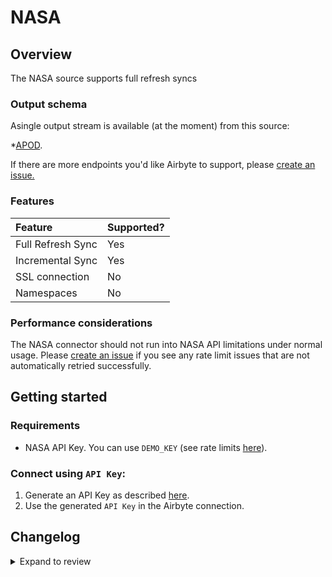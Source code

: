 # NASA

## Overview

The NASA source supports full refresh syncs

### Output schema

Asingle output stream is available (at the moment) from this source:

\*[APOD](https://github.com/nasa/apod-api#docs-).

If there are more endpoints you'd like Airbyte to support, please [create an issue.](https://github.com/airbytehq/airbyte/issues/new/choose)

### Features

| Feature           | Supported? |
| :---------------- | :--------- |
| Full Refresh Sync | Yes        |
| Incremental Sync  | Yes        |
| SSL connection    | No         |
| Namespaces        | No         |

### Performance considerations

The NASA connector should not run into NASA API limitations under normal usage. Please [create an issue](https://github.com/airbytehq/airbyte/issues) if you see any rate limit issues that are not automatically retried successfully.

## Getting started

### Requirements

- NASA API Key. You can use `DEMO_KEY` (see rate limits [here](https://api.nasa.gov/)).

### Connect using `API Key`:

1. Generate an API Key as described [here](https://api.nasa.gov/).
2. Use the generated `API Key` in the Airbyte connection.

## Changelog

<details>
  <summary>Expand to review</summary>

| Version | Date       | Pull Request                                             | Subject                                    |
| :------ | :--------- | :------------------------------------------------------- | :----------------------------------------- |
| 0.3.28 | 2025-06-28 | [62396](https://github.com/airbytehq/airbyte/pull/62396) | Update dependencies |
| 0.3.27 | 2025-06-21 | [61046](https://github.com/airbytehq/airbyte/pull/61046) | Update dependencies |
| 0.3.26 | 2025-05-24 | [60543](https://github.com/airbytehq/airbyte/pull/60543) | Update dependencies |
| 0.3.25 | 2025-05-10 | [60116](https://github.com/airbytehq/airbyte/pull/60116) | Update dependencies |
| 0.3.24 | 2025-05-03 | [59501](https://github.com/airbytehq/airbyte/pull/59501) | Update dependencies |
| 0.3.23 | 2025-04-27 | [59067](https://github.com/airbytehq/airbyte/pull/59067) | Update dependencies |
| 0.3.22 | 2025-04-19 | [58504](https://github.com/airbytehq/airbyte/pull/58504) | Update dependencies |
| 0.3.21 | 2025-04-12 | [57921](https://github.com/airbytehq/airbyte/pull/57921) | Update dependencies |
| 0.3.20 | 2025-04-05 | [57287](https://github.com/airbytehq/airbyte/pull/57287) | Update dependencies |
| 0.3.19 | 2025-03-29 | [56667](https://github.com/airbytehq/airbyte/pull/56667) | Update dependencies |
| 0.3.18 | 2025-03-22 | [56032](https://github.com/airbytehq/airbyte/pull/56032) | Update dependencies |
| 0.3.17 | 2025-03-08 | [55503](https://github.com/airbytehq/airbyte/pull/55503) | Update dependencies |
| 0.3.16 | 2025-03-01 | [54783](https://github.com/airbytehq/airbyte/pull/54783) | Update dependencies |
| 0.3.15 | 2025-02-22 | [54341](https://github.com/airbytehq/airbyte/pull/54341) | Update dependencies |
| 0.3.14 | 2025-02-15 | [53803](https://github.com/airbytehq/airbyte/pull/53803) | Update dependencies |
| 0.3.13 | 2025-02-08 | [53303](https://github.com/airbytehq/airbyte/pull/53303) | Update dependencies |
| 0.3.12 | 2025-02-01 | [52778](https://github.com/airbytehq/airbyte/pull/52778) | Update dependencies |
| 0.3.11 | 2025-01-25 | [52275](https://github.com/airbytehq/airbyte/pull/52275) | Update dependencies |
| 0.3.10 | 2025-01-18 | [51793](https://github.com/airbytehq/airbyte/pull/51793) | Update dependencies |
| 0.3.9 | 2025-01-11 | [51178](https://github.com/airbytehq/airbyte/pull/51178) | Update dependencies |
| 0.3.8 | 2024-12-28 | [50595](https://github.com/airbytehq/airbyte/pull/50595) | Update dependencies |
| 0.3.7 | 2024-12-21 | [50083](https://github.com/airbytehq/airbyte/pull/50083) | Update dependencies |
| 0.3.6 | 2024-12-14 | [49637](https://github.com/airbytehq/airbyte/pull/49637) | Update dependencies |
| 0.3.5 | 2024-12-12 | [49231](https://github.com/airbytehq/airbyte/pull/49231) | Update dependencies |
| 0.3.4 | 2024-12-11 | [48990](https://github.com/airbytehq/airbyte/pull/48990) | Starting with this version, the Docker image is now rootless. Please note that this and future versions will not be compatible with Airbyte versions earlier than 0.64 |
| 0.3.3 | 2024-10-29 | [47740](https://github.com/airbytehq/airbyte/pull/47740) | Update dependencies |
| 0.3.2 | 2024-10-28 | [47491](https://github.com/airbytehq/airbyte/pull/47491) | Update dependencies |
| 0.3.1 | 2024-08-16 | [44196](https://github.com/airbytehq/airbyte/pull/44196) | Bump source-declarative-manifest version |
| 0.3.0 | 2024-08-15 | [44115](https://github.com/airbytehq/airbyte/pull/44115) | Refactor connector to manifest-only format |
| 0.2.14 | 2024-08-12 | [43907](https://github.com/airbytehq/airbyte/pull/43907) | Update dependencies |
| 0.2.13 | 2024-08-10 | [43625](https://github.com/airbytehq/airbyte/pull/43625) | Update dependencies |
| 0.2.12 | 2024-08-03 | [43295](https://github.com/airbytehq/airbyte/pull/43295) | Update dependencies |
| 0.2.11 | 2024-07-27 | [42592](https://github.com/airbytehq/airbyte/pull/42592) | Update dependencies |
| 0.2.10 | 2024-07-20 | [42163](https://github.com/airbytehq/airbyte/pull/42163) | Update dependencies |
| 0.2.9 | 2024-07-13 | [41776](https://github.com/airbytehq/airbyte/pull/41776) | Update dependencies |
| 0.2.8 | 2024-07-10 | [41545](https://github.com/airbytehq/airbyte/pull/41545) | Update dependencies |
| 0.2.7 | 2024-07-09 | [41154](https://github.com/airbytehq/airbyte/pull/41154) | Update dependencies |
| 0.2.6 | 2024-07-06 | [40764](https://github.com/airbytehq/airbyte/pull/40764) | Update dependencies |
| 0.2.5 | 2024-06-25 | [40416](https://github.com/airbytehq/airbyte/pull/40416) | Update dependencies |
| 0.2.4 | 2024-06-22 | [40114](https://github.com/airbytehq/airbyte/pull/40114) | Update dependencies |
| 0.2.3 | 2024-06-15 | [39498](https://github.com/airbytehq/airbyte/pull/39498) | Make compatible with builder |
| 0.2.2 | 2024-06-06 | [39218](https://github.com/airbytehq/airbyte/pull/39218) | [autopull] Upgrade base image to v1.2.2 |
| 0.2.1 | 2024-05-21 | [38520](https://github.com/airbytehq/airbyte/pull/38520) | [autopull] base image + poetry + up_to_date |
| 0.2.0 | 2023-10-10 | [31051](https://github.com/airbytehq/airbyte/pull/31051) | Migrate to lowcode |
| 0.1.1 | 2023-02-13 | [22934](https://github.com/airbytehq/airbyte/pull/22934) | Specified date formatting in specification |
| 0.1.0 | 2022-10-24 | [18394](https://github.com/airbytehq/airbyte/pull/18394) | 🎉 New Source: NASA APOD |

</details>
